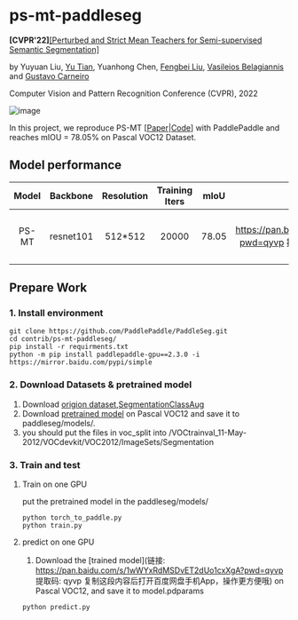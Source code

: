 # ps-mt-paddleseg

**[CVPR'22]**[[Perturbed and Strict Mean Teachers for Semi-supervised Semantic Segmentation]](https://arxiv.org/abs/2111.12903)

by Yuyuan Liu, [Yu Tian](https://yutianyt.com/), Yuanhong Chen, [Fengbei Liu](https://fbladl.github.io/), [Vasileios Belagiannis](https://campar.in.tum.de/Main/VasileiosBelagiannis) and [Gustavo Carneiro](https://cs.adelaide.edu.au/~carneiro/)

Computer Vision and Pattern Recognition Conference (CVPR), 2022

![image](https://user-images.githubusercontent.com/102338056/167279043-362e1405-db45-4355-b92b-0993312fe461.png)

In this project, we reproduce PS-MT [[Paper](https://arxiv.org/abs/2111.12903)|[Code](https://github.com/yyliu01/PS-MT)] with PaddlePaddle and reaches mIOU = 78.05% on Pascal VOC12 Dataset.

## Model performance 

| Model | Backbone  | Resolution | Training Iters | mIoU  |                            Links                             |
| :---: | :-------: | :--------: | :------------: | :---: | :----------------------------------------------------------: |
| PS-MT | resnet101 |  512*512   |     20000      | 78.05 | [model](链接: https://pan.baidu.com/s/1wWYxRdMSDvET2dUo1cxXgA?pwd=qyvp 提取码: qyvp 复制这段内容后打开百度网盘手机App，操作更方便哦)\|[log](https://wandb.ai/ps-mt-2022/PS-MT(VOC12)?workspace=user-2275029710) |

## Prepare Work

### 1. Install environment

```
git clone https://github.com/PaddlePaddle/PaddleSeg.git
cd contrib/ps-mt-paddleseg/
pip install -r requirments.txt
python -m pip install paddlepaddle-gpu==2.3.0 -i https://mirror.baidu.com/pypi/simple
```

### 2. Download Datasets & pretrained model

1. Download [origion dataset](http://host.robots.ox.ac.uk/pascal/VOC/voc2012/VOCtrainval_11-May-2012.tar),[SegmentationClassAug](https://www.dropbox.com/s/oeu149j8qtbs1x0/SegmentationClassAug.zip?dl=0)
2. Download [pretrained model](https://onedrive.live.com/redir?resid=B71317D47B7AC1CB!895&authkey=!AGEiz96zF_Rougc&e=c5cZvF) on Pascal VOC12 and save it to paddleseg/models/.
2. you should put the files in voc_split into /VOCtrainval_11-May-2012/VOCdevkit/VOC2012/ImageSets/Segmentation

### 3. Train and test

1. Train on one GPU

   put the pretrained model in the paddleseg/models/

   ```
   python torch_to_paddle.py
   python train.py
   ```

2. predict on one GPU 

   1. Download the  [trained model](链接: https://pan.baidu.com/s/1wWYxRdMSDvET2dUo1cxXgA?pwd=qyvp 提取码: qyvp 复制这段内容后打开百度网盘手机App，操作更方便哦) on Pascal VOC12, and save it to model.pdparams

   ```
   python predict.py
   ```

   
